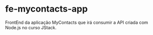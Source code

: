 # fe-mycontacts-app
FrontEnd da aplicação MyContacts que irá consumir a API criada com Node.js no curso JStack.
